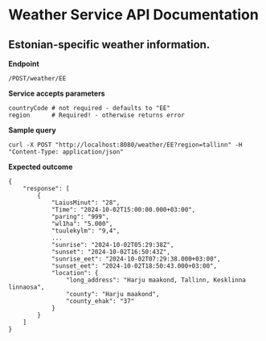 # Weather Service API Documentation
## Estonian-specific weather information. 

**Endpoint**
```
/POST/weather/EE
```

**Service accepts parameters**
```
countryCode # not required - defaults to "EE"
region      # Required! - otherwise returns error
```

**Sample query**
```
curl -X POST "http://localhost:8080/weather/EE?region=tallinn" -H "Content-Type: application/json"
```

**Expected outcome**

```
{
    "response": [
        {
            "LaiusMinut": "28",
            "Time": "2024-10-02T15:00:00.000+03:00",
            "paring": "999",
            "wl1ha": "5.000",
            "tuulekylm": "9,4",
            ...
            "sunrise": "2024-10-02T05:29:38Z",
            "sunset": "2024-10-02T16:50:43Z",
            "sunrise_eet": "2024-10-02T07:29:38.000+03:00",
            "sunset_eet": "2024-10-02T18:50:43.000+03:00",
            "location": {
                "long_address": "Harju maakond, Tallinn, Kesklinna linnaosa",
                "county": "Harju maakond",
                "county_ehak": "37"
            }
        }
    ]
}
```